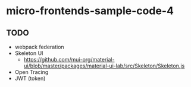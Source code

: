 # micro-frontends-sample-code-4

## TODO
* webpack federation
* Skeleton UI
  * https://github.com/mui-org/material-ui/blob/master/packages/material-ui-lab/src/Skeleton/Skeleton.js
* Open Tracing
* JWT (token)
